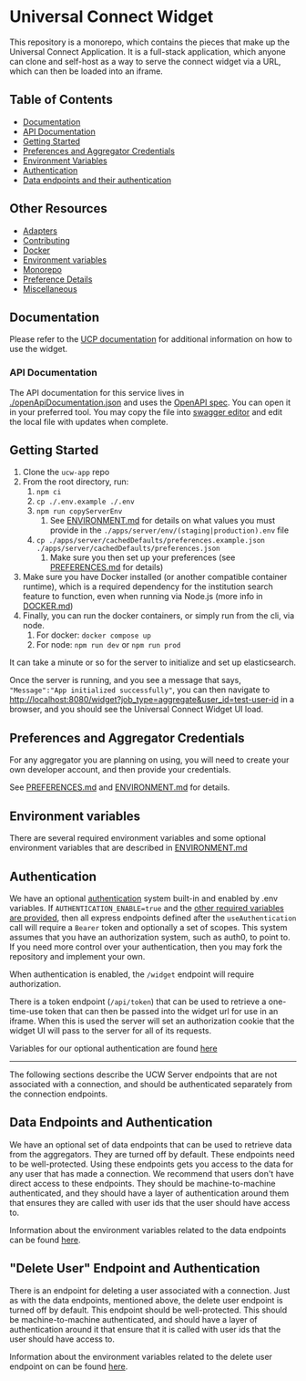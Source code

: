 # Universal Connect Widget

This repository is a monorepo, which contains the pieces that make up the Universal Connect Application. It is a full-stack
application, which anyone can clone and self-host as a way to serve the connect widget via a URL, which can then be loaded
into an iframe.

## Table of Contents

- [Documentation](#documentation)
- [API Documentation](#api-documentation)
- [Getting Started](#getting-started)
- [Preferences and Aggregator Credentials](#preferences-and-aggregator-credentials)
- [Environment Variables](#environment-variables)
- [Authentication](#authentication)
- [Data endpoints and their authentication](#data-endpoints-and-their-authentication)

## Other Resources

- [Adapters](ADAPTERS.md)
- [Contributing](CONTRIBUTING.md)
- [Docker](DOCKER.md)
- [Environment variables](ENVIRONMENT.md)
- [Monorepo](MONOREPO.md)
- [Preference Details](PREFERENCES.md)
- [Miscellaneous](MISC.md)

## Documentation

Please refer to the [UCP documentation](https://universalconnectproject.org/docs/introduction) for additional information on how to use the widget.

### API Documentation

The API documentation for this service lives in [./openApiDocumentation.json](./openApiDocumentation.json) and uses the [OpenAPI spec](https://swagger.io/specification/). You can open it in your preferred tool. You may copy the file into [swagger editor](https://editor.swagger.io/) and edit the local file with updates when complete.

## Getting Started

1. Clone the `ucw-app` repo
1. From the root directory, run:
   1. `npm ci`
   1. `cp ./.env.example ./.env`
   1. `npm run copyServerEnv`
      1. See [ENVIRONMENT.md](ENVIRONMENT.md) for details on what values you must provide in the `./apps/server/env/(staging|production).env` file
   1. `cp ./apps/server/cachedDefaults/preferences.example.json ./apps/server/cachedDefaults/preferences.json`
      1. Make sure you then set up your preferences (see [PREFERENCES.md](PREFERENCES.md) for details)
1. Make sure you have Docker installed (or another compatible container runtime), which is a required dependency for the institution search feature to function, even when running via Node.js (more info in [DOCKER.md](DOCKER.md))
1. Finally, you can run the docker containers, or simply run from the cli, via node.
   1. For docker: `docker compose up`
   1. For node: `npm run dev` or `npm run prod`

It can take a minute or so for the server to initialize and set up elasticsearch.

Once the server is running, and you see a message that says, `"Message":"App initialized successfully"`, you can then navigate to [http://localhost:8080/widget?job_type=aggregate&user_id=test-user-id](http://localhost:8080/widget?job_type=aggregate&user_id=test-user-id) in a browser, and you should see the Universal Connect Widget UI load.

## Preferences and Aggregator Credentials

For any aggregator you are planning on using, you will need to create your own developer account, and then provide your credentials.

See [PREFERENCES.md](PREFERENCES.md) and [ENVIRONMENT.md](ENVIRONMENT.md) for details.

## Environment variables

There are several required environment variables and some optional environment variables that are described in [ENVIRONMENT.md](ENVIRONMENT.md)

## Authentication

We have an optional [authentication](./apps/server/src/authentication.ts) system built-in and enabled by .env variables. If `AUTHENTICATION_ENABLE=true` and the [other required variables are provided](ENVIRONMENT.md#authentication-variables), then all express endpoints defined after the `useAuthentication` call will require a `Bearer` token and optionally a set of scopes. This system assumes that you have an authorization system, such as auth0, to point to. If you need more control over your authentication, then you may fork the repository and implement your own.

When authentication is enabled, the `/widget` endpoint will require authorization.

There is a token endpoint (`/api/token`) that can be used to retrieve a one-time-use token that can then be passed into the widget url for use in an iframe. When this is used the server will set an authorization cookie that the widget UI will pass to the server for all of its requests.

Variables for our optional authentication are found [here](ENVIRONMENT.md#authentication-variables)

---

The following sections describe the UCW Server endpoints that are not associated with a connection, and should be authenticated separately from the connection endpoints.

## Data Endpoints and Authentication

We have an optional set of data endpoints that can be used to retrieve data from the aggregators. They are turned off by default. These endpoints need to be well-protected. Using these endpoints gets you access to the data for any user that has made a connection. We recommend that users don't have direct access to these endpoints. They should be machine-to-machine authenticated, and they should have a layer of authentication around them that ensures they are called with user ids that the user should have access to.

Information about the environment variables related to the data endpoints can be found [here](ENVIRONMENT.md#data-endpoint-variables).

## "Delete User" Endpoint and Authentication

There is an endpoint for deleting a user associated with a connection. Just as with the data endpoints, mentioned above, the delete user endpoint is turned off by default. This endpoint should be well-protected. This should be machine-to-machine authenticated, and should have a layer of authentication around it that ensure that it is called with user ids that the user should have access to.

Information about the environment variables related to the delete user endpoint on can be found [here](ENVIRONMENT.md#delete-user-endpoint-variables).
